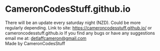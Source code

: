 # CameronCodesStuff.github.io

There will be an update every saturday night (NZD). Could be more regularly depending.                                                   Link to site: https://cameroncodesstuff.github.io/     or     cameroncodesstuff.github.io                                                If you find any bugs or have any suggestions email me at: detlaffcameron@gmail.com                                                       
Made by CameronCodesStuff 
